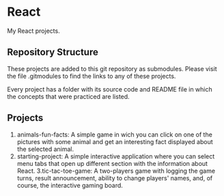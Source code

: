 # React

My React projects.

## Repository Structure

These projects are added to this git repository as submodules. Please visit the file .gitmodules to find the links to any of these projects.

Every project has a folder with its source code and README file in which the concepts that were practiced are listed.

## Projects

1. animals-fun-facts: A simple game in wich you can click on one of the pictures with some animal and get an interesting fact displayed about the selected animal.
2. starting-project: A simple interactive application where you can select menu tabs that open up different section with the information about React.
3.tic-tac-toe-game: A two-players game with logging the game turns, result announcement, ability to change players' names, and, of course, the interactive gaming board.
